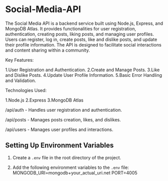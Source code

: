 # Social-Media-API
The Social Media API is a backend service built using Node.js, Express, and MongoDB Atlas. It provides functionalities for user registration, authentication, creating posts, liking posts, and managing user profiles. Users can register, log in, create posts, like and dislike posts, and update their profile information. The API is designed to facilitate social interactions and content sharing within a community.

Key Features:

1.User Registration and Authentication.
2.Create and Manage Posts.
3.Like and Dislike Posts.
4.Update User Profile Information.
5.Basic Error Handling and Validation.

Technologies Used:

1.Node.js
2.Express
3.MongoDB Atlas





/api/auth - Handles user registration and authentication.

/api/posts - Manages posts creation, likes, and dislikes.

/api/users - Manages user profiles and interactions.


## Setting Up Environment Variables

1. Create a `.env` file in the root directory of the project.

2. Add the following environment variables to the `.env` file:
    MONGODB_URI=mongodb+your_actual_uri.net
   PORT=4005


